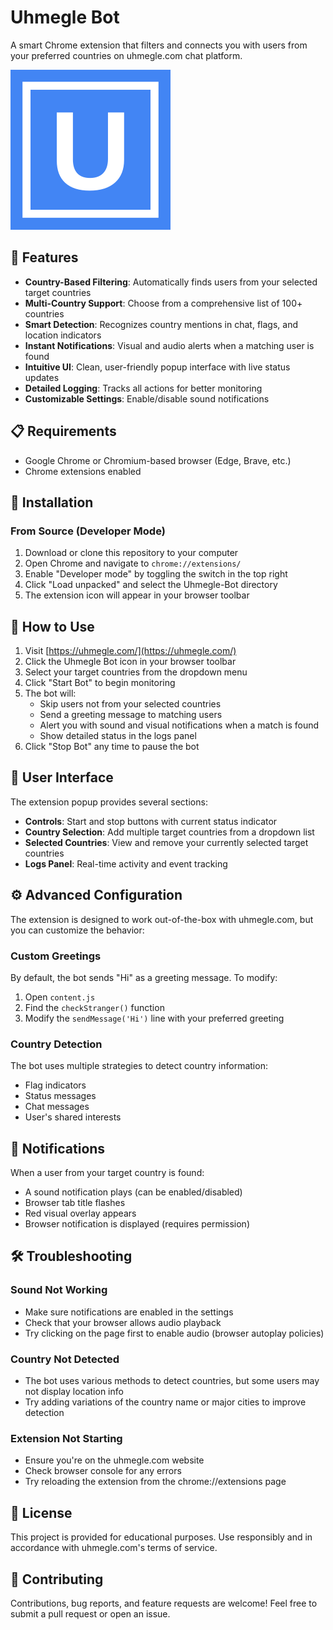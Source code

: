 # Uhmegle Bot

A smart Chrome extension that filters and connects you with users from your preferred countries on uhmegle.com chat platform.

![Uhmegle Bot Logo](images/icon128.svg)

## 🌟 Features

- **Country-Based Filtering**: Automatically finds users from your selected target countries
- **Multi-Country Support**: Choose from a comprehensive list of 100+ countries 
- **Smart Detection**: Recognizes country mentions in chat, flags, and location indicators
- **Instant Notifications**: Visual and audio alerts when a matching user is found
- **Intuitive UI**: Clean, user-friendly popup interface with live status updates
- **Detailed Logging**: Tracks all actions for better monitoring
- **Customizable Settings**: Enable/disable sound notifications

## 📋 Requirements

- Google Chrome or Chromium-based browser (Edge, Brave, etc.)
- Chrome extensions enabled

## 🔧 Installation

### From Source (Developer Mode)

1. Download or clone this repository to your computer
2. Open Chrome and navigate to `chrome://extensions/`
3. Enable "Developer mode" by toggling the switch in the top right
4. Click "Load unpacked" and select the Uhmegle-Bot directory
5. The extension icon will appear in your browser toolbar

## 🚀 How to Use

1. Visit [https://uhmegle.com/](https://uhmegle.com/)
2. Click the Uhmegle Bot icon in your browser toolbar
3. Select your target countries from the dropdown menu
4. Click "Start Bot" to begin monitoring
5. The bot will:
   - Skip users not from your selected countries
   - Send a greeting message to matching users
   - Alert you with sound and visual notifications when a match is found
   - Show detailed status in the logs panel
6. Click "Stop Bot" any time to pause the bot

## 📱 User Interface

The extension popup provides several sections:
- **Controls**: Start and stop buttons with current status indicator
- **Country Selection**: Add multiple target countries from a dropdown list
- **Selected Countries**: View and remove your currently selected target countries
- **Logs Panel**: Real-time activity and event tracking

## ⚙️ Advanced Configuration

The extension is designed to work out-of-the-box with uhmegle.com, but you can customize the behavior:

### Custom Greetings

By default, the bot sends "Hi" as a greeting message. To modify:

1. Open `content.js`
2. Find the `checkStranger()` function
3. Modify the `sendMessage('Hi')` line with your preferred greeting

### Country Detection

The bot uses multiple strategies to detect country information:
- Flag indicators
- Status messages
- Chat messages
- User's shared interests

## 🔔 Notifications

When a user from your target country is found:
- A sound notification plays (can be enabled/disabled)
- Browser tab title flashes
- Red visual overlay appears
- Browser notification is displayed (requires permission)

## 🛠️ Troubleshooting

### Sound Not Working
- Make sure notifications are enabled in the settings
- Check that your browser allows audio playback
- Try clicking on the page first to enable audio (browser autoplay policies)

### Country Not Detected
- The bot uses various methods to detect countries, but some users may not display location info
- Try adding variations of the country name or major cities to improve detection

### Extension Not Starting
- Ensure you're on the uhmegle.com website
- Check browser console for any errors
- Try reloading the extension from the chrome://extensions page

## 📝 License

This project is provided for educational purposes. Use responsibly and in accordance with uhmegle.com's terms of service.

## 🤝 Contributing

Contributions, bug reports, and feature requests are welcome! Feel free to submit a pull request or open an issue.